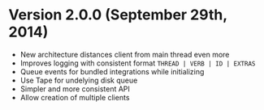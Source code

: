 
Version 2.0.0 (September 29th, 2014)
====================================

* New architecture distances client from main thread even more
* Improves logging with consistent format `THREAD | VERB | ID | EXTRAS`
* Queue events for bundled integrations while initializing
* Use Tape for undelying disk queue
* Simpler and more consistent API
* Allow creation of multiple clients